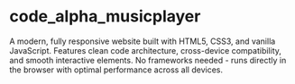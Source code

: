 # code_alpha_musicplayer
A modern, fully responsive website built with HTML5, CSS3, and vanilla JavaScript. Features clean code architecture, cross-device compatibility, and smooth interactive elements. No frameworks needed - runs directly in the browser with optimal performance across all devices.
